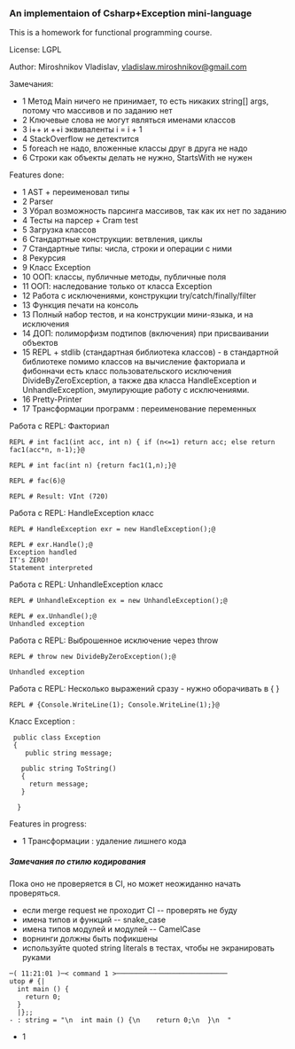 ### An implementaion of Csharp+Exception mini-language

This is a homework for functional programming course.

License: LGPL

Author:  Miroshnikov Vladislav, vladislaw.miroshnikov@gmail.com

Замечания:
- 1 Метод Main ничего не принимает, то есть никаких string[] args, потому что массивов и по заданию нет
- 2 Ключевые слова не могут являться именами классов
- 3 i++ и ++i эквиваленты i = i + 1
- 4 StackOverflow не детектится
- 5 foreach не надо, вложенные классы друг в друга не надо
- 6 Строки как объекты делать не нужно, StartsWith не нужен

Features done:

- 1 AST + переименовал типы
- 2 Parser
- 3 Убрал возможность парсинга массивов, так как их нет по заданию
- 4 Тесты на парсер + Cram test
- 5 Загрузка классов
- 6 Стандартные конструкции: ветвления, циклы
- 7 Стандартные типы: числа, строки и операции с ними
- 8 Рекурсия
- 9 Класс Exception
- 10 ООП: классы, публичные методы, публичные поля
- 11 ООП: наследование только от класса Exception
- 12 Работа с исключениями, конструкции try/catch/finally/filter
- 13 Функция печати на консоль
- 13 Полный набор тестов, и на конструкции мини-языка, и на исключения 
- 14 ДОП: полиморфизм подтипов (включения) при присваивании объектов
- 15 REPL + stdlib (стандартная библиотека классов) - в стандартной библиотеке помимо классов на вычисление факториала и фибонначи есть класс пользовательского исключения DivideByZeroException, а также два класса HandleException и UnhandleException, эмулирующие работу с исключениями.
- 16 Pretty-Printer
- 17 Трансформации программ : переименование переменных

Работа с REPL: Факториал
```
REPL # int fac1(int acc, int n) { if (n<=1) return acc; else return fac1(acc*n, n-1);}@

REPL # int fac(int n) {return fac1(1,n);}@

REPL # fac(6)@

REPL # Result: VInt (720)
```

Работа с REPL: HandleException класс
```
REPL # HandleException exr = new HandleException();@

REPL # exr.Handle();@
Exception handled
IT's ZERO!
Statement interpreted
```

Работа с REPL: UnhandleException класс
```
REPL # UnhandleException ex = new UnhandleException();@

REPL # ex.Unhandle();@
Unhandled exception
```

Работа с REPL: Выброшенное исключение через throw
```
REPL # throw new DivideByZeroException();@

Unhandled exception
```

Работа с REPL: Несколько выражений сразу - нужно оборачивать в { }
```
REPL # {Console.WriteLine(1); Console.WriteLine(1);}@

```

Класс Exception : 
```
 public class Exception 
 {
    public string message;

   public string ToString()
   {
     return message;
   }
   
  }
```
Features in progress:

- 1 Трансформации : удаление лишнего кода

##### Замечания по стилю кодирования

Пока оно не проверяется в CI, но может неожиданно начать проверяться.

- если merge request не проходит CI -- проверять не буду
- имена типов и функций -- snake_case
- имена типов модулей и модулей -- CamelCase 
- ворнинги должны быть пофикшены
- используйте quoted string literals в тестах, чтобы не экранировать руками 
```
─( 11:21:01 )─< command 1 >────────────────────────────
utop # {|
  int main () {
    return 0;
  }
  |};;
- : string = "\n  int main () {\n    return 0;\n  }\n  "
```
- 1